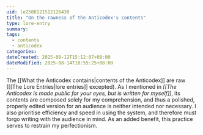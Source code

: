 ```yaml
---
uid: le2508121512126430
title: "On the rawness of the Anticodex's contents"
type: lore-entry
summary: 
tags:
  - contents
  - anticodex
categories: 
dateCreated: 2025-08-12T15:12:07+08:00
dateModified: 2025-08-14T18:55:25+08:00
---
```

The [[What the Anticodex contains|contents of the Anticodex]] are raw ([[The Lore Entries|lore entries]] excepted). As I mentioned in *[[The Anticodex is made public for your eyes, but is written for myself]]*, its contents are composed solely for my comprehension, and thus a polished, properly edited version for an audience is neither intended nor necessary. I also prioritise efficiency and speed in using the system, and therefore must forgo writing with the audience in mind. As an added benefit, this practice serves to restrain my perfectionism.